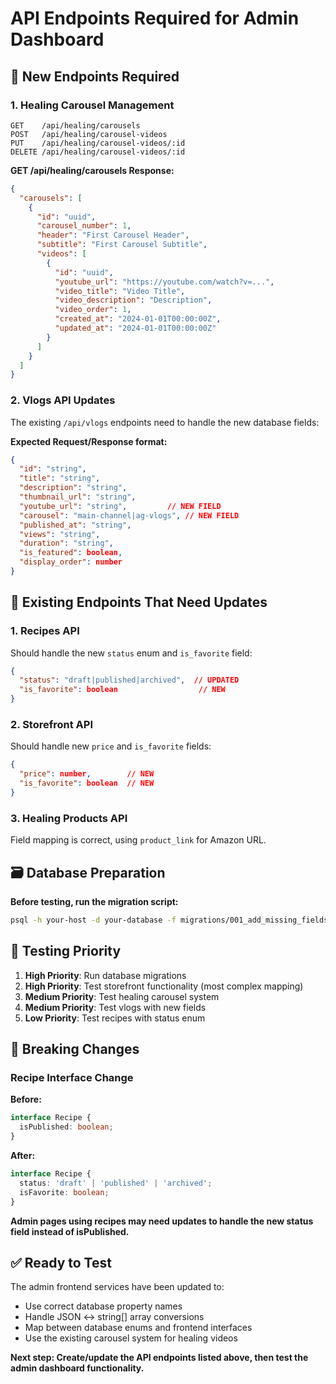 # API Endpoints Required for Admin Dashboard

## 🚀 **New Endpoints Required**

### **1. Healing Carousel Management**
```
GET    /api/healing/carousels
POST   /api/healing/carousel-videos
PUT    /api/healing/carousel-videos/:id
DELETE /api/healing/carousel-videos/:id
```

**GET /api/healing/carousels Response:**
```json
{
  "carousels": [
    {
      "id": "uuid",
      "carousel_number": 1,
      "header": "First Carousel Header",
      "subtitle": "First Carousel Subtitle", 
      "videos": [
        {
          "id": "uuid",
          "youtube_url": "https://youtube.com/watch?v=...",
          "video_title": "Video Title",
          "video_description": "Description",
          "video_order": 1,
          "created_at": "2024-01-01T00:00:00Z",
          "updated_at": "2024-01-01T00:00:00Z"
        }
      ]
    }
  ]
}
```

### **2. Vlogs API Updates**
The existing `/api/vlogs` endpoints need to handle the new database fields:

**Expected Request/Response format:**
```json
{
  "id": "string",
  "title": "string",
  "description": "string",
  "thumbnail_url": "string",
  "youtube_url": "string",         // NEW FIELD
  "carousel": "main-channel|ag-vlogs", // NEW FIELD  
  "published_at": "string",
  "views": "string",
  "duration": "string",
  "is_featured": boolean,
  "display_order": number
}
```

## 🔄 **Existing Endpoints That Need Updates**

### **1. Recipes API**
Should handle the new `status` enum and `is_favorite` field:
```json
{
  "status": "draft|published|archived",  // UPDATED
  "is_favorite": boolean                  // NEW
}
```

### **2. Storefront API**  
Should handle new `price` and `is_favorite` fields:
```json
{
  "price": number,        // NEW
  "is_favorite": boolean  // NEW
}
```

### **3. Healing Products API**
Field mapping is correct, using `product_link` for Amazon URL.

## 🗃️ **Database Preparation**

**Before testing, run the migration script:**
```bash
psql -h your-host -d your-database -f migrations/001_add_missing_fields.sql
```

## 🎯 **Testing Priority**

1. **High Priority**: Run database migrations
2. **High Priority**: Test storefront functionality (most complex mapping)
3. **Medium Priority**: Test healing carousel system  
4. **Medium Priority**: Test vlogs with new fields
5. **Low Priority**: Test recipes with status enum

## 🚨 **Breaking Changes**

### **Recipe Interface Change**
**Before:**
```typescript
interface Recipe {
  isPublished: boolean;
}
```

**After:**
```typescript  
interface Recipe {
  status: 'draft' | 'published' | 'archived';
  isFavorite: boolean;
}
```

**Admin pages using recipes may need updates to handle the new status field instead of isPublished.**

## ✅ **Ready to Test**

The admin frontend services have been updated to:
- Use correct database property names
- Handle JSON ↔ string[] array conversions  
- Map between database enums and frontend interfaces
- Use the existing carousel system for healing videos

**Next step: Create/update the API endpoints listed above, then test the admin dashboard functionality.**